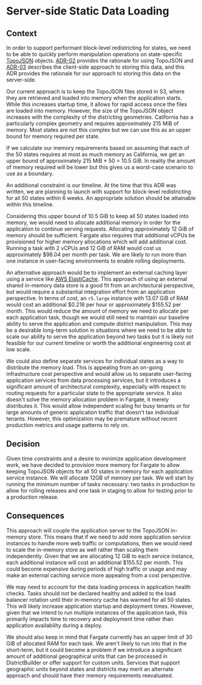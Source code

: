 # Server-side Static Data Loading

## Context

In order to support performant block-level redistricting for states, we need to be able to quickly perform manipulation operations on state-specific [TopoJSON](https://github.com/topojson/topojson) objects. [ADR-02](https://github.com/PublicMapping/districtbuilder/blob/develop/doc/arch/adr-02-district-data-storage.md) provides the rationale for using TopoJSON and [ADR-03](https://github.com/PublicMapping/districtbuilder/blob/develop/doc/arch/adr-03-static-data-storage.md) describes the client-side approach to storing this data, and this ADR provides the rationale for our approach to storing this data on the server-side.

Our current approach is to keep the TopoJSON files stored in S3, where they are retrieved and loaded into memory when the application starts. While this increases startup time, it allows for rapid access once the files are loaded into memory. However, the size of the TopoJSON object increases with the complexity of the districting geometries. California has a particularly complex geometry and requires approximately 215 MiB of memory. Most states are not this complex but we can use this as an upper bound for memory required per state.

If we calculate our memory requirements based on assuming that each of the 50 states requires at most as much memory as California, we get an upper bound of approximately 215 MiB * 50 = 10.5 GiB. In reality the amount of memory required will be lower but this gives us a worst-case scenario to use as a boundary.

An additional constraint is our timeline. At the time that this ADR was written, we are planning to launch with support for block-level redistricting for all 50 states within 6 weeks. An appropriate solution should be attainable within this timeline.

Considering this upper bound of 10.5 GiB to keep all 50 states loaded into memory, we would need to allocate additional memory in order for the application to continue serving requests. Allocating approximately 12 GiB of memory should be sufficient. Fargate also requires that additional vCPUs be provisioned for higher memory allocations which will add additional cost. Running a task with 2 vCPUs and 12 GiB of RAM would cost us approximately $98.04 per month per task. We are likely to run more than one instance in user-facing environments to enable rolling deployments.

An alternative approach would be to implement an external caching layer using a service like [AWS ElastiCache](https://aws.amazon.com/elasticache/). This approach of using an external shared in-memory data store is a good fit from an architectural perspective, but would require a substantial integration effort from an application perspective. In terms of cost, an `r5.large` instance with 13.07 GiB of RAM would cost an additional $0.216 per hour or approximately $155.52 per month. This would reduce the amount of memory we need to allocate per each application task, though we would still need to maintain our baseline ability to serve the application and compute district manipulation. This may be a desirable long-term solution in situations where we need to be able to scale our ability to serve the application beyond two tasks but it is likely not feasible for our current timeline or worth the additional engineering cost at low scale.

We could also define separate services for individual states as a way to distribute the memory load. This is appealing from an on-going infrastructure cost perspective and would allow us to separate user-facing application services from data processing services, but it introduces a significant amount of architectural complexity, especially with respect to routing requests for a particular state to the appropriate service. It also doesn't solve the memory allocation problem in Fargate, it merely distributes it. This would allow independent scaling for busy tenants or for large amounts of generic application traffic that doesn't tax individual tenants. However, this optimization may be premature without recent production metrics and usage patterns to rely on.

## Decision

Given time constraints and a desire to minimize application development work, we have decided to provision more memory for Fargate to allow keeping TopoJSON objects for all 50 states in memory for each application service instance. We will allocate 12GB of memory per task. We will start by running the minimum number of tasks necessary: two tasks in production to allow for rolling releases and one task in staging to allow for testing prior to a production release.

## Consequences

This approach will couple the application server to the TopoJSON in-memory store. This means that if we need to add more application service instances to handle more web traffic or computations, then we would need to scale the in-memory store as well rather than scaling them independently. Given that we are allocating 12 GiB to each service instance, each additional instance will cost an additional $155.52 per month. This could become expensive during periods of high traffic or usage and may make an external caching service more appealing from a cost perspective.

We may need to account for the data loading process in application health checks. Tasks should not be declared healthy and added to the load balancer rotation until their in-memory cache has warmed for all 50 states. This will likely increase application startup and deployment times. However, given that we intend to run multiple instances of the application task, this primarily impacts time to recovery and deployment time rather than application availability during a deploy.

We should also keep in mind that Fargate currently has an upper limit of 30 GiB of allocated RAM for each task. We aren't likely to run into that in the short-term, but it could become a problem if we introduce a significant amount of additional geographical units that can be processed in DistrictBuilder or offer support for custom units. Services that support geographic units beyond states and districts may merit an alternate approach and should have their memory requirements reevaluated.
